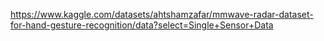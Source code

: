 https://www.kaggle.com/datasets/ahtshamzafar/mmwave-radar-dataset-for-hand-gesture-recognition/data?select=Single+Sensor+Data
